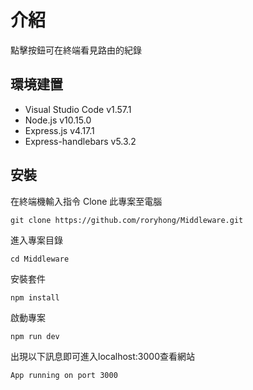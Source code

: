 # 介紹
點擊按鈕可在終端看見路由的紀錄

## 環境建置
- Visual Studio Code v1.57.1
- Node.js v10.15.0
- Express.js v4.17.1
- Express-handlebars v5.3.2

## 安裝
在終端機輸入指令 Clone 此專案至電腦

    git clone https://github.com/roryhong/Middleware.git

進入專案目錄

    cd Middleware

安裝套件

    npm install

啟動專案

    npm run dev

出現以下訊息即可進入localhost:3000查看網站

    App running on port 3000

    

